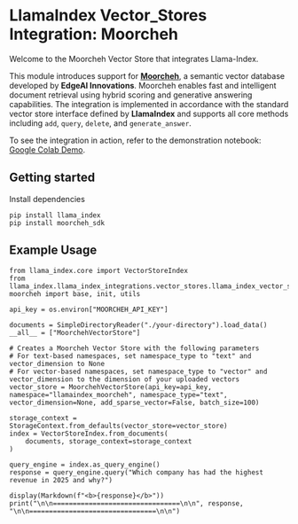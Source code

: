 # LlamaIndex Vector_Stores Integration: Moorcheh
Welcome to the Moorcheh Vector Store that integrates Llama-Index.

This module introduces support for [**Moorcheh**](https://github.com/mjfekri/moorcheh-python-sdk), a semantic vector database developed by **EdgeAI Innovations**. Moorcheh enables fast and intelligent document retrieval using hybrid scoring and generative answering capabilities. 
 The integration is implemented in accordance with the standard vector store interface defined by **LlamaIndex** and supports all core methods including `add`, `query`, `delete`, and `generate_answer`.

To see the integration in action, refer to the demonstration notebook:  [Google Colab Demo](https://colab.research.google.com/drive/1iUoMpNYcJxmu1xTySMNJZBPbOQIkUEEs?usp=sharing). 


Getting started
---

Install dependencies 

```
pip install llama_index
pip install moorcheh_sdk
```

Example Usage
--- 
```
from llama_index.core import VectorStoreIndex
from llama_index.llama_index_integrations.vector_stores.llama_index_vector_stores_moorcheh.llama_index.vector_stores-moorcheh import base, init, utils

api_key = os.environ["MOORCHEH_API_KEY"] 

documents = SimpleDirectoryReader("./your-directory").load_data()
__all__ = ["MoorchehVectorStore"]

# Creates a Moorcheh Vector Store with the following parameters
# For text-based namespaces, set namespace_type to "text" and vector_dimension to None
# For vector-based namespaces, set namespace_type to "vector" and vector_dimension to the dimension of your uploaded vectors
vector_store = MoorchehVectorStore(api_key=api_key, namespace="llamaindex_moorcheh", namespace_type="text", vector_dimension=None, add_sparse_vector=False, batch_size=100)

storage_context = StorageContext.from_defaults(vector_store=vector_store)
index = VectorStoreIndex.from_documents(
    documents, storage_context=storage_context
)

query_engine = index.as_query_engine()
response = query_engine.query("Which company has had the highest revenue in 2025 and why?")

display(Markdown(f"<b>{response}</b>"))
print("\n\n================================\n\n", response, "\n\n================================\n\n")
```
